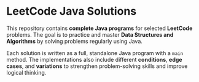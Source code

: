 # LeetCode Java Solutions

This repository contains **complete Java programs** for selected **LeetCode** problems. The goal is to practice and master **Data Structures and Algorithms** by solving problems regularly using Java.

Each solution is written as a full, standalone Java program with a `main` method. The implementations also include different **conditions**, **edge cases**, and **variations** to strengthen problem-solving skills and improve logical thinking.

